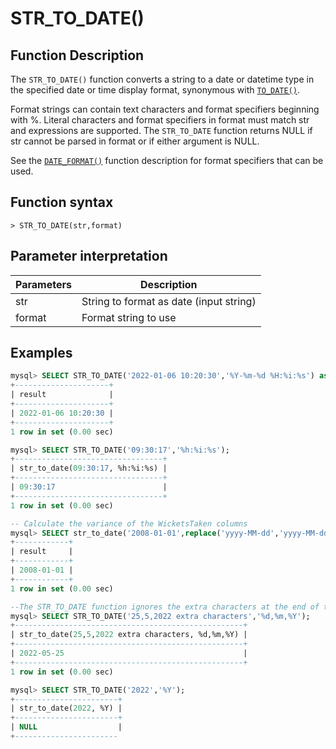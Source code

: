 # **STR\_TO\_DATE()**

## **Function Description**

The `STR_TO_DATE()` function converts a string to a date or datetime type in the specified date or time display format, synonymous with [`TO_DATE()`](to-date.md).

Format strings can contain text characters and format specifiers beginning with %. Literal characters and format specifiers in format must match str and expressions are supported. The `STR_TO_DATE` function returns NULL if str cannot be parsed in format or if either argument is NULL.

See the [`DATE_FORMAT()`](date-format.md) function description for format specifiers that can be used.

## **Function syntax**

```
> STR_TO_DATE(str,format)
```

## **Parameter interpretation**

| Parameters | Description |
| ---- | ---- |
| str | String to format as date (input string) |
| format | Format string to use |

## **Examples**

```sql
mysql> SELECT STR_TO_DATE('2022-01-06 10:20:30','%Y-%m-%d %H:%i:%s') as result;
+---------------------+
| result              |
+---------------------+
| 2022-01-06 10:20:30 |
+---------------------+
1 row in set (0.00 sec) 

mysql> SELECT STR_TO_DATE('09:30:17','%h:%i:%s');
+---------------------------------+
| str_to_date(09:30:17, %h:%i:%s) |
+---------------------------------+
| 09:30:17                        |
+---------------------------------+
1 row in set (0.00 sec)

-- Calculate the variance of the WicketsTaken columns
mysql> SELECT str_to_date('2008-01-01',replace('yyyy-MM-dd','yyyy-MM-dd','%Y-%m-%d')) as result;
+------------+
| result     |
+------------+
| 2008-01-01 |
+------------+
1 row in set (0.00 sec)

--The STR_TO_DATE function ignores the extra characters at the end of the input string str when parsing it according to the format string format
mysql> SELECT STR_TO_DATE('25,5,2022 extra characters','%d,%m,%Y'); 
+---------------------------------------------------+
| str_to_date(25,5,2022 extra characters, %d,%m,%Y) |
+---------------------------------------------------+
| 2022-05-25                                        |
+---------------------------------------------------+
1 row in set (0.00 sec)

mysql> SELECT STR_TO_DATE('2022','%Y');
+-----------------------+
| str_to_date(2022, %Y) |
+-----------------------+
| NULL                  |
+-----------------------
```
